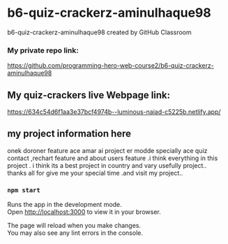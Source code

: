 # b6-quiz-crackerz-aminulhaque98
b6-quiz-crackerz-aminulhaque98 created by GitHub Classroom



### My private repo link:

  https://github.com/programming-hero-web-course2/b6-quiz-crackerz-aminulhaque98

## My quiz-crackers live Webpage link:
https://634c54d6f1aa3e37bcf4974b--luminous-naiad-c5225b.netlify.app/

## my project information here

 onek doroner feature ace amar ai project er modde specially ace quiz contact ,rechart feature and about users feature .i think everything in this project . i think its a best project in country and vary usefully project..
 thanks all for give me your special time .and visit my project..

### `npm start`

Runs the app in the development mode.\
Open [http://localhost:3000](http://localhost:3000) to view it in your browser.

The page will reload when you make changes.\
You may also see any lint errors in the console.

